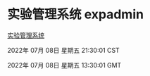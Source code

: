 # 实验管理系统 expadmin
[实验管理系统](http://219.139.198.62:56808/expadmin-782313d2-e1b1-4ea7-932e-3a55e6a1a4d0/)

2022年 07月 08日 星期五 21:30:01 CST

2022年 07月 08日 星期五 13:30:01 GMT
